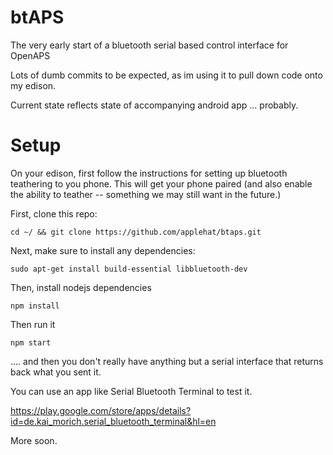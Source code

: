 # btAPS

The very early start of a bluetooth serial based control interface for OpenAPS

Lots of dumb commits to be expected, as im using it to pull down code onto my edison.

Current state reflects state of accompanying android app ... probably.

# Setup

On your edison, first follow the instructions for setting up bluetooth teathering to you phone. This will get your phone paired (and also enable the ability to teather -- something we may still want in the future.)

First, clone this repo:

`cd ~/ && git clone https://github.com/applehat/btaps.git`

Next, make sure to install any dependencies:

`sudo apt-get install build-essential libbluetooth-dev`

Then, install nodejs dependencies

`npm install`

Then run it

`npm start`

.... and then you don't really have anything but a serial interface that returns back what you sent it.

You can use an app like Serial Bluetooth Terminal to test it.

https://play.google.com/store/apps/details?id=de.kai_morich.serial_bluetooth_terminal&hl=en

More soon.